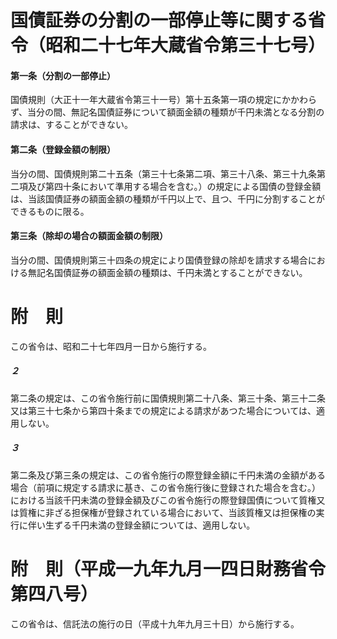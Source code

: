 # 国債証券の分割の一部停止等に関する省令（昭和二十七年大蔵省令第三十七号）
#### 第一条（分割の一部停止）
国債規則（大正十一年大蔵省令第三十一号）第十五条第一項の規定にかかわらず、当分の間、無記名国債証券について額面金額の種類が千円未満となる分割の請求は、することができない。
#### 第二条（登録金額の制限）
当分の間、国債規則第二十五条（第三十七条第二項、第三十八条、第三十九条第二項及び第四十条において準用する場合を含む。）の規定による国債の登録金額は、当該国債証券の額面金額の種類が千円以上で、且つ、千円に分割することができるものに限る。
#### 第三条（除却の場合の額面金額の制限）
当分の間、国債規則第三十四条の規定により国債登録の除却を請求する場合における無記名国債証券の額面金額の種類は、千円未満とすることができない。
# 附　則
この省令は、昭和二十七年四月一日から施行する。
##### ２
第二条の規定は、この省令施行前に国債規則第二十八条、第三十条、第三十二条又は第三十七条から第四十条までの規定による請求があつた場合については、適用しない。
##### ３
第二条及び第三条の規定は、この省令施行の際登録金額に千円未満の金額がある場合（前項に規定する請求に基き、この省令施行後に登録された場合を含む。）における当該千円未満の登録金額及びこの省令施行の際登録国債について質権又は質権に非ざる担保権が登録されている場合において、当該質権又は担保権の実行に伴い生ずる千円未満の登録金額については、適用しない。
# 附　則（平成一九年九月一四日財務省令第四八号）
この省令は、信託法の施行の日（平成十九年九月三十日）から施行する。
